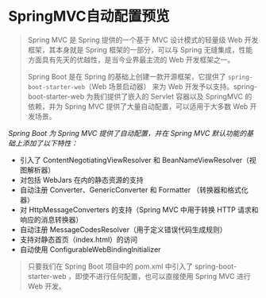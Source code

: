 # SpringMVC自动配置预览

> Spring MVC 是 Spring 提供的一个基于 MVC 设计模式的轻量级 Web 开发框架，其本身就是 Spring 框架的一部分，可以与 Spring 无缝集成，性能方面具有先天的优越性，是当今业界最主流的 Web 开发框架之一。
>
> Spring Boot 是在 Spring 的基础上创建一款开源框架，它提供了 `spring-boot-starter-web`（Web 场景启动器） 来为 Web 开发予以支持。spring-boot-starter-web 为我们提供了嵌入的 Servlet 容器以及 SpringMVC 的依赖，并为 Spring MVC 提供了大量自动配置，可以适用于大多数 Web 开发场景。

*Spring Boot 为 Spring MVC 提供了自动配置，并在 Spring MVC 默认功能的基础上添加了以下特性：*

- 引入了 ContentNegotiatingViewResolver 和 BeanNameViewResolver（视图解析器）
- 对包括 WebJars 在内的静态资源的支持
- 自动注册 Converter、GenericConverter 和 Formatter （转换器和格式化器）
- 对 HttpMessageConverters 的支持（Spring MVC 中用于转换 HTTP 请求和响应的消息转换器）
- 自动注册 MessageCodesResolver（用于定义错误代码生成规则）
- 支持对静态首页（index.html）的访问
- 自动使用 ConfigurableWebBindingInitializer

> 只要我们在 Spring Boot 项目中的 pom.xml 中引入了 spring-boot-starter-web ，即使不进行任何配置，也可以直接使用 Spring MVC 进行 Web 开发。

